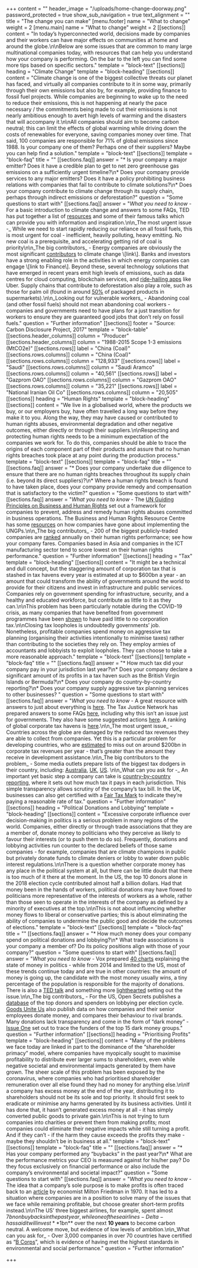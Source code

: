 +++
content = ""
header_image = "/uploads/home-change-doorway.png"
password_protected = true
show_sub_navigation = true
text_alignment = ""
title = "The change you can make"
[menu.footer]
name = "What to change"
weight = 2
[menu.main]
name = "What to change"
weight = 2
[[sections]]
content = "In today’s hyperconnected world, decisions made by companies and their workers can have major effects on communities at home and around the globe.\n\nBelow are some issues that are common to many large multinational companies today, with resources that can help you understand how your company is performing. On the bar to the left you can find some more tips based on specific sectors."
template = "block-text"
[[sections]]
heading = "Climate Change"
template = "block-heading"
[[sections]]
content = "Climate change is one of the biggest collective threats our planet has faced, and virtually all companies contribute to it in some way, primarily through their own emissions but also by, for example, providing finance to fossil fuel projects. While companies are beginning to wake up to the need to reduce their emissions, this is not happening at nearly the pace necessary / the commitments being made to cut their emissions is not nearly ambitious enough to avert high levels of warming and the disasters that will accompany it.\n\nAll companies should aim to become carbon neutral; this can limit the effects of global warming while driving down the costs of renewables for everyone, saving companies money over time. That said, 100 companies are responsible for 71% of global emissions since 1988. Is your company one of them? Perhaps one of their suppliers? Maybe you can help find a solution."
template = "block-text"
[[sections]]
template = "block-faq"
title = ""
[[sections.faq]]
answer = "* Is your company a major emitter? Does it have a credible plan to get to net zero greenhouse gas emissions on a sufficiently urgent timeline?\n* Does your company provide services to any major emitters? Does it have a policy prohibiting business relations with companies that fail to contribute to climate solutions?\n* Does your company contribute to climate change through its supply chain, perhaps through indirect emissions or deforestation?"
question = "Some questions to start with"
[[sections.faq]]
answer = "_What you need to know -_ For a basic introduction to climate change and answers to some FAQs, TED has put together a list of [resources](https://countdown.ted.com/get-informed/) and some of their famous talks which can provide you with information and inspiration.\n\n_The most urgent issue -_ While we need to start rapidly reducing our reliance on all fossil fuels, this is most urgent for coal - inefficient, heavily polluting, heavy emitting. No new coal is a prerequisite, and accelerating getting rid of coal is priority\n\n_The big contributors_ - Energy companies are obviously the most significant [contributors](https://b8f65cb373b1b7b15feb-c70d8ead6ced550b4d987d7c03fcdd1d.ssl.cf3.rackcdn.com/cms/reports/documents/000/002/327/original/Carbon-Majors-Report-2017.pdf) to climate change \\[link\\]. Banks and investors have a strong enabling role in the activities in which energy companies can engage \\[link to Finance\\]. Beyond these, several technology solutions that have emerged in recent years emit high levels of emissions, such as data centres for cloud computing, blockchain services, and [ride-hailing apps](https://www.ucsusa.org/resources/ride-hailing-climate-risks) like Uber. Supply chains that contribute to deforestation also play a role, such as those for palm oil (found in around [50%](https://www.wwf.org.uk/updates/8-things-know-about-palm-oil) of packaged products in supermarkets).\n\n_Looking out for vulnerable workers_ - Abandoning coal (and other fossil fuels) should not mean abandoning coal workers - companies and governments need to have plans for a just transition for workers to ensure they are guaranteed good jobs that don’t rely on fossil fuels."
question = "Further information"
[[sections]]
footer = "Source: Carbon Disclosure Project, 2017"
template = "block-table"
[[sections.header_columns]]
column = "Producer"
[[sections.header_columns]]
column = "1988-2015 Scope 1-3 emissions (MtCO2e)"
[[sections.rows]]
label = "China (Coal)"
[[sections.rows.columns]]
column = "China (Coal)"
[[sections.rows.columns]]
column = "128,933"
[[sections.rows]]
label = "Saudi"
[[sections.rows.columns]]
column = "Saudi Aramco"
[[sections.rows.columns]]
column = "40,561"
[[sections.rows]]
label = "Gazprom OAO"
[[sections.rows.columns]]
column = "Gazprom OAO"
[[sections.rows.columns]]
column = "35,221"
[[sections.rows]]
label = "National Iranian Oil Co"
[[sections.rows.columns]]
column = "20,505"
[[sections]]
heading = "Human Rights"
template = "block-heading"
[[sections]]
content = "We live in a globalised world, where the products we buy, or our employers buy, have often travelled a long way before they make it to you. Along the way, they may have caused or contributed to human rights abuses, environmental degradation and other negative outcomes, either directly or through their suppliers.\n\nRespecting and protecting human rights needs to be a minimum expectation of the companies we work for. To do this, companies should be able to trace the origins of each component part of their products and assure that no human rights breaches took place at any point during the production process."
template = "block-text"
[[sections]]
template = "block-faq"
title = ""
[[sections.faq]]
answer = "* Does your company undertake due diligence to ensure that there are no human rights breaches throughout its supply chain (i.e. beyond its direct suppliers)?\n* Where a human rights breach is found to have taken place, does your company provide remedy and compensation that is satisfactory to the victim?"
question = "Some questions to start with"
[[sections.faq]]
answer = "_What you need to know -_ The [UN Guiding Principles on Business and Human Rights](https://www.ohchr.org/documents/publications/guidingprinciplesbusinesshr_en.pdf) set out a framework for companies to prevent, address and remedy human rights abuses committed in business operations. The Business and Human Rights Resource Centre has some [resources](https://www.business-humanrights.org/en/un-guiding-principles/implementation-tools-examples/implementation-by-companies) on how companies have gone about implementing the UNGPs.\n\n_The big contributors_ - 200 of the biggest publicly-traded companies are [ranked](https://www.corporatebenchmark.org/) annually on their human rights performance; see how your company fares. Companies based in Asia and companies in the ICT manufacturing sector tend to score lowest on their human rights performance."
question = "Further information"
[[sections]]
heading = "Tax"
template = "block-heading"
[[sections]]
content = "It might be a technical and dull concept, but the staggering amount of corporation tax that is stashed in tax havens every year is estimated at up to $600bn a year - an amount that could transform the ability of governments around the world to provide for their citizens and invest in infrastructure and public services. Companies rely on government spending for infrastructure, security, and a healthy and educated workforce, but contribute as little to it as they can.\n\nThis problem has been particularly notable during the COVID-19 crisis, as many companies that have benefited from government programmes have been [shown](https://www.reuters.com/article/us-health-coronavirus-companies-tax-excl/exclusive-u-s-taxpayers-virus-relief-went-to-firms-that-avoided-u-s-tax-idUSKBN2341ZE) to have paid little to no corporation tax.\n\nClosing tax loopholes is undoubtedly governments’ job. Nonetheless, profitable companies spend money on aggressive tax planning (organising their activities intentionally to minimise taxes) rather than contributing to the societies they rely on. They employ armies of accountants and lobbyists to exploit loopholes. They can choose to take a more reasonable approach."
template = "block-text"
[[sections]]
template = "block-faq"
title = ""
[[sections.faq]]
answer = "* How much tax did your company pay in your jurisdiction last year?\n* Does your company declare a significant amount of its profits in a tax haven such as the British Virgin Islands or Bermuda?\n* Does your company do country-by-country reporting?\n* Does your company supply aggressive tax planning services to other businesses? "
question = "Some questions to start with"
[[sections.faq]]
answer = "_What you need to know -_ A great resource with answers to just about everything is [here](https://www.icij.org/investigations/panama-papers/what-is-a-tax-haven-offshore-finance-explained/). The Tax Justice Network has prepared answers to some FAQs [here](https://www.taxjustice.net/faq/), including why this isn’t an issue just for governments. They also have some suggested actions [here](https://www.taxjustice.net/take-action/). A ranking of global corporate tax havens is [here](https://www.corporatetaxhavenindex.org/introduction/cthi-2019-results).\n\n_The most urgent issue_ - Countries across the globe are damaged by the reduced tax revenues they are able to collect from companies. Yet this is a particular problem for developing countries, who are [estimated](https://www.imf.org/external/pubs/ft/fandd/2019/09/tackling-global-tax-havens-shaxon.htm) to miss out on around $200bn in corporate tax revenues per year - that’s greater than the amount they receive in development assistance.\n\n_The big contributors to the problem_ - Some media outlets prepare lists of the biggest tax dodgers in their country, including: [Australia](https://www.michaelwest.com.au/top-40-tax-dodgers-2019/), [UK](https://www.thisismoney.co.uk/money/news/article-6522913/Almost-1-5-biggest-firms-paid-year-5-got-handout-taxman.html), [US](https://itep.org/corporate-tax-avoidance-in-the-first-year-of-the-trump-tax-law/). \n\n_What can you ask for -_ An important yet basic step a company can take is [country-by-country reporting](https://www.taxjustice.net/topics/corporate-tax/country-by-country/), where it sets out how much tax it pays in each jurisdiction. This simple transparency allows scrutiny of the company’s tax bill. In the UK, businesses can also get certified with a [Fair Tax Mark](https://fairtaxmark.net/) to indicate they’re paying a reasonable rate of tax."
question = "Further information"
[[sections]]
heading = "Political Donations and Lobbying"
template = "block-heading"
[[sections]]
content = "Excessive corporate influence over decision-making in politics is a serious problem in many regions of the world. Companies, either directly or through trade associations that they are a member of, donate money to politicians who they perceive as likely to favour their interests (or to push them to do so). Frequently, donations and lobbying activities run counter to the declared beliefs of those same companies - for example, companies that are climate champions in public but privately donate funds to climate deniers or lobby to water down public interest regulations.\n\nThere is a question whether corporate money has any place in the political system at all, but there can be little doubt that there is too much of it there at the moment. In the US, the top 10 donors alone in the 2018 election cycle contributed almost half a billion dollars. Had that money been in the hands of workers, political donations may have flowed to politicians more representative of the interests of workers as a whole, rather than those seen to operate in the interests of the company as defined by a minority of executives at the top.\n\nThis is not about influencing whether money flows to liberal or conservative parties; this is about eliminating the ability of companies to undermine the public good and decide the outcomes of elections."
template = "block-text"
[[sections]]
template = "block-faq"
title = ""
[[sections.faq]]
answer = "* How much money does your company spend on political donations and lobbying?\n* What trade associations is your company a member of? Do its policy positions align with those of your company?"
question = "Some questions to start with"
[[sections.faq]]
answer = "_What you need to know -_ Vox prepared [40 charts](https://www.vox.com/2014/7/30/5949581/money-in-politics-charts-explain) explaining the state of money in politics - while from 2014 and limited to the US, most of these trends continue today and are true in other countries: the amount of money is going up, the candidate with the most money usually wins, a tiny percentage of the population is responsible for the majority of donations. There is also a [TED talk](https://www.ted.com/talks/lawrence_lessig_we_the_people_and_the_republic_we_must_reclaim) and something more [lighthearted](https://www.youtube.com/watch?v=Ylomy1Aw9Hk) setting out the issue.\n\n_The big contributors_ - For the US, Open Secrets publishes a [database](https://www.opensecrets.org/orgs/all-profiles) of the top donors and spenders on lobbying per election cycle. [Goods Unite Us](https://www.goodsuniteus.com/) also publish data on how companies and their senior employees donate money, and compares their behaviour to rival brands. Many donations lack transparency and come in the form of “dark money” - [Issue One](https://www.issueone.org/dark-money/) set out to trace the funders of the top 15 dark money groups."
question = "Further information"
[[sections]]
heading = "Prioritising Profits"
template = "block-heading"
[[sections]]
content = "Many of the problems we face today are linked in part to the dominance of the “shareholder primacy” model, where companies have myopically sought to maximise profitability to distribute ever larger sums to shareholders, even while negative societal and environmental impacts generated by them have grown. The sheer scale of this problem has been exposed by the coronavirus, where companies who had prioritised shareholder remuneration over all else found they had no money for anything else.\n\nIf a company has excess money at the end of the year, distributing it to shareholders should not be its sole and top priority. It should first seek to eradicate or minimise any harms generated by its business activities. Until it has done that, it hasn’t generated excess money at all - it has simply converted public goods to private gain.\n\nThis is not trying to turn companies into charities or prevent them from making profits; most companies could eliminate their negative impacts while still turning a profit. And if they can’t - if the harm they cause exceeds the profits they make - maybe they shouldn’t be in business at all."
template = "block-text"
[[sections]]
template = "block-faq"
title = ""
[[sections.faq]]
answer = "* Has your company performed any “buybacks” in the past year?\n* What are the performance metrics your CEO is measured against for his/her pay? Do they focus exclusively on financial performance or also include the company’s environmental and societal impact?"
question = "Some questions to start with"
[[sections.faq]]
answer = "_What you need to know_ - The idea that a company’s sole purpose is to make profits is often traced back to an [article](https://www.nytimes.com/1970/09/13/archives/article-15-no-title.html) by economist Milton Friedman in 1970. It has led to a situation where companies are in a position to solve many of the issues that we face while remaining profitable, but choose greater short-term profits instead.\n\nThe US’ three biggest airlines, for example, spent almost $7bn on buybacks in the past year, while one of these airlines - Delta - has said it will invest **$1bn** over the next **10 years** to become carbon neutral. A welcome move, but evidence of low levels of ambition.\n\n_What can you ask for_ - Over 3,000 companies in over 70 countries have certified as “[B Corps](https://bcorporation.net/)”, which is evidence of having met the highest standards in environmental and social performance."
question = "Further information"

+++
